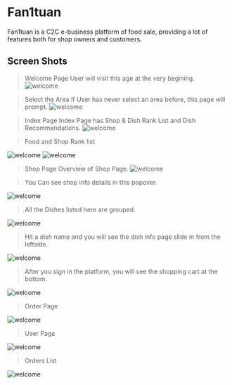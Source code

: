 Fan1tuan
========
Fan1tuan is a C2C e-business platform of food sale, providing a lot of features both for shop owners and customers.

Screen Shots
------------

> Welcome Page
User will visit this age at the very begining.
![welcome](http://git-cache.oss-cn-qingdao.aliyuncs.com/doomdagger/fan1tuan/1.png)

> Select the Area
If User has never select an area before, this page will prompt.
![welcome](http://git-cache.oss-cn-qingdao.aliyuncs.com/doomdagger/fan1tuan/2.png)

> Index Page
Index Page has Shop & Dish Rank List and Dish Recommendations.
![welcome](http://git-cache.oss-cn-qingdao.aliyuncs.com/doomdagger/fan1tuan/3.png)

> Food and Shop Rank list

![welcome](http://git-cache.oss-cn-qingdao.aliyuncs.com/doomdagger/fan1tuan/4.png)
![welcome](http://git-cache.oss-cn-qingdao.aliyuncs.com/doomdagger/fan1tuan/5.png)

> Shop Page
Overview of Shop Page.
![welcome](http://git-cache.oss-cn-qingdao.aliyuncs.com/doomdagger/fan1tuan/6.png)

> You Can see shop info details in this popover.

![welcome](http://git-cache.oss-cn-qingdao.aliyuncs.com/doomdagger/fan1tuan/7.png)

> All the Dishes listed here are grouped.

![welcome](http://git-cache.oss-cn-qingdao.aliyuncs.com/doomdagger/fan1tuan/8.png)

> Hit a dish name and you will see the dish info page slide in from the leftside.

![welcome](http://git-cache.oss-cn-qingdao.aliyuncs.com/doomdagger/fan1tuan/9.png)

> After you sign in the platform, you will see the shopping cart at the bottom.

![welcome](http://git-cache.oss-cn-qingdao.aliyuncs.com/doomdagger/fan1tuan/10.png)

> Order Page

![welcome](http://git-cache.oss-cn-qingdao.aliyuncs.com/doomdagger/fan1tuan/11.png)

> User Page

![welcome](http://git-cache.oss-cn-qingdao.aliyuncs.com/doomdagger/fan1tuan/12.png)

> Orders List

![welcome](http://git-cache.oss-cn-qingdao.aliyuncs.com/doomdagger/fan1tuan/13.png)